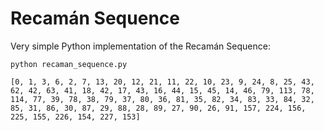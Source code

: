 # Recamán Sequence

Very simple Python implementation of the Recamán Sequence:
```
python recaman_sequence.py

[0, 1, 3, 6, 2, 7, 13, 20, 12, 21, 11, 22, 10, 23, 9, 24, 8, 25, 43, 62, 42, 63, 41, 18, 42, 17, 43, 16, 44, 15, 45, 14, 46, 79, 113, 78, 114, 77, 39, 78, 38, 79, 37, 80, 36, 81, 35, 82, 34, 83, 33, 84, 32, 85, 31, 86, 30, 87, 29, 88, 28, 89, 27, 90, 26, 91, 157, 224, 156, 225, 155, 226, 154, 227, 153]
```
